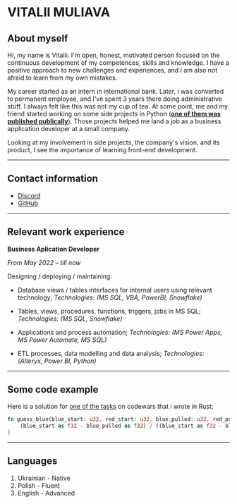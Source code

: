 # VITALII MULIAVA

## About myself
Hi, my name is Vitalii. I'm open, honest, motivated person focused on the continuous development of my competences, skills and knowledge. I have a positive approach to new challenges and experiences, and I am also not afraid to learn from my own mistakes. 

My career started as an intern in international bank. Later, I was converted to permanent employee, and I've spent 3 years there doing administrative stuff. I always felt like this was not my cup of tea. At some point, me and my friend started working on some side projects in Python ([**one of them was published publically**](https://github.com/plutus-IV-org/plutus_backtest)). Those projects helped me land a job as a business application developer at a small company.

Looking at my involvement in side projects, the company's vision, and its product, I see the importance of learning front-end development. 

---

## Contact information
- [Discord](https://discord.com/users/453863351680892929)
- [GitHub](https://github.com/witmul)

---

## **Relevant** work experience

**Business Aplication Developer**

*From May 2022 – till now* 

Designing / deploying / maintaining:

- Database views / tables interfaces for internal users using relevant technology;
*Technologies: (MS SQL, VBA, PowerBI, Snowflake)*

- Tables, views, procedures, functions, triggers, jobs in MS SQL;
*Technologies: (MS SQL, Snowflake)*

- Applications and process automation;
*Technologies: (MS Power Apps, MS Power Automate, MS SQL)*

- ETL processes, data modelling and data analysis;
*Technologies: (Alteryx, Power BI, Python)*

---

## Some code example
Here is a solution for [one of the tasks](https://www.codewars.com/kata/5862f663b4e9d6f12b00003b) on codewars that i wrote in Rust:

```Rust
fn guess_blue(blue_start: u32, red_start: u32, blue_pulled: u32, red_pulled: u32) -> f32 {
    (blue_start as f32 - blue_pulled as f32) / ((blue_start as f32 - blue_pulled as f32) + (red_start as f32 - red_pulled as f32))
}
```

---

## Languages
1. Ukrainian - Native
2. Polish - Fluent
3. English - Advanced 